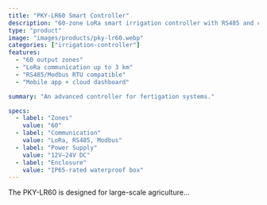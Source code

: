 ```yaml
---
title: "PKY-LR60 Smart Controller"
description: "60-zone LoRa smart irrigation controller with RS485 and cloud integration."
type: "product"
image: "images/products/pky-lr60.webp"
categories: ["irrigation-controller"]
features:
  - "60 output zones"
  - "LoRa communication up to 3 km"
  - "RS485/Modbus RTU compatible"
  - "Mobile app + cloud dashboard"

summary: "An advanced controller for fertigation systems."

specs:
  - label: "Zones"
    value: "60"
  - label: "Communication"
    value: "LoRa, RS485, Modbus"
  - label: "Power Supply"
    value: "12V–24V DC"
  - label: "Enclosure"
    value: "IP65-rated waterproof box"
---
```


The PKY-LR60 is designed for large-scale agriculture...
